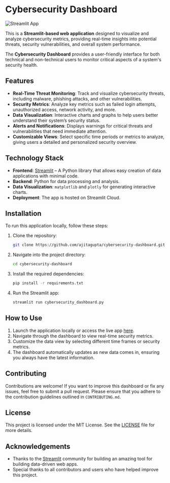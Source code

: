 
# Cybersecurity Dashboard

![Streamlit App](https://app-cybersecurity-dashboard.streamlit.app)

This is a **Streamlit-based web application** designed to visualize and analyze cybersecurity metrics, providing real-time insights into potential threats, security vulnerabilities, and overall system performance.

The **Cybersecurity Dashboard** provides a user-friendly interface for both technical and non-technical users to monitor critical aspects of a system's security health.

## Features

- **Real-Time Threat Monitoring**: Track and visualize cybersecurity threats, including malware, phishing attacks, and other vulnerabilities.
- **Security Metrics**: Analyze key metrics such as failed login attempts, unauthorized access, network activity, and more.
- **Data Visualization**: Interactive charts and graphs to help users better understand their system’s security status.
- **Alerts and Notifications**: Displays warnings for critical threats and vulnerabilities that need immediate attention.
- **Customizable Views**: Select specific time periods or metrics to analyze, giving users a detailed and personalized security overview.

## Technology Stack

- **Frontend**: [Streamlit](https://streamlit.io/) – A Python library that allows easy creation of data applications with minimal code.
- **Backend**: Python for data processing and analysis.
- **Data Visualization**: `matplotlib` and `plotly` for generating interactive charts.
- **Deployment**: The app is hosted on Streamlit Cloud.

## Installation

To run this application locally, follow these steps:

1. Clone the repository:

   ```bash
   git clone https://github.com/ajitagupta/cybersecurity-dashboard.git
   ```

2. Navigate into the project directory:

   ```bash
   cd cybersecurity-dashboard
   ```

3. Install the required dependencies:

   ```bash
   pip install -r requirements.txt
   ```

4. Run the Streamlit app:

   ```bash
   streamlit run cybersecurity_dashboard.py
   ```

## How to Use

1. Launch the application locally or access the live app [here](https://app-cybersecurity-dashboard.streamlit.app).
2. Navigate through the dashboard to view real-time security metrics.
3. Customize the data view by selecting different time frames or security metrics.
4. The dashboard automatically updates as new data comes in, ensuring you always have the latest information.

## Contributing

Contributions are welcome! If you want to improve this dashboard or fix any issues, feel free to submit a pull request. Please ensure that you adhere to the contribution guidelines outlined in `CONTRIBUTING.md`.

## License

This project is licensed under the MIT License. See the [LICENSE](LICENSE) file for more details.

## Acknowledgements

- Thanks to the [Streamlit](https://streamlit.io/) community for building an amazing tool for building data-driven web apps.
- Special thanks to all contributors and users who have helped improve this project.

